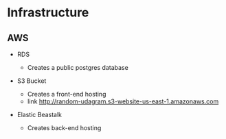 # Infrastructure

## AWS

 - RDS
   - Creates a public postgres database
  
 - S3 Bucket
   - Creates a front-end hosting 
   - link http://random-udagram.s3-website-us-east-1.amazonaws.com
  
 - Elastic Beastalk
    - Creates back-end hosting